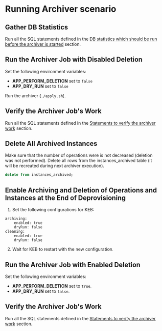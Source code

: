 # Running Archiver scenario

## Gather DB Statistics

Run all the SQL statements defined in the [DB statistics which should be run before the archiver is started](db_scripts.md#db-statistics-which-should-be-run-before-the-archiver-is-started) section.

## Run the Archiver Job with Disabled Deletion

Set the following environment variables:
- **APP_PERFORM_DELETION** set to `false`
- **APP_DRY_RUN**  set to `false`

Run the archiver (`./apply.sh`).

## Verify the Archiver Job's Work

Run all the SQL statements defined in the [Statements to verify the archiver work](db_scripts.md#statements-to-verify-the-archiver-work) section.

## Delete All Archived Instances

Make sure that the number of operations were is not decreased (deletion was not performed).
Delete all rows from the instances_archived table (it will be recreated during next archiver execution).
```sql
delete from instances_archived;
```

## Enable Archiving and Deletion of Operations and Instances at the End of Deprovisioning

1. Set the following configurations for KEB:
```
archiving:
    enabled: true
    dryRun: false
cleaning:
    enabled: true
    dryRun: false
```

2. Wait for KEB to restart with the new configuration.

## Run the Archiver Job with Enabled Deletion

Set the following environment variables:
- **APP_PERFORM_DELETION** set to `true`.
- **APP_DRY_RUN**  set to `false`.

## Verify the Archiver Job's Work

Run all the SQL statements defined in the [Statements to verify the archiver work](db_scripts.md#statements-to-verify-the-archiver-work) section.